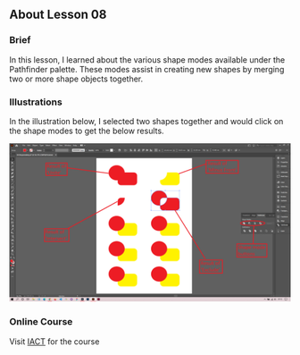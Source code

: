 ## About Lesson 08

### Brief
In this lesson, I learned about the various shape modes available under the Pathfinder palette. These modes assist in creating new shapes by merging two or more shape objects together.

### Illustrations

In the illustration below, I selected two shapes together and would click on the shape modes to get the below results.

![Illustration Example](../assets/images/lesson-08/illustration-01.png)

### Online Course
Visit [IACT](https://iact.ie) for the course